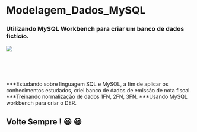 # Modelagem_Dados_MySQL

### Utilizando MySQL Workbench para criar um banco de dados fictício.


<div>
  <img src = "https://user-images.githubusercontent.com/96260598/165171686-2a242ac2-7092-425b-9b65-b18b89b112f9.jpg"/> 
</div> 

<br><br><br>


***Estudando sobre linguagem SQL e MySQL, a fim de aplicar os conhecimentos estudados, criei banco de dados de emissão de nota fiscal. 
***Treinando normalização de dados 1FN, 2FN, 3FN.
***Usando MySQL workbench para criar o DER. 


## Volte Sempre ! :smiley: :smiley:
